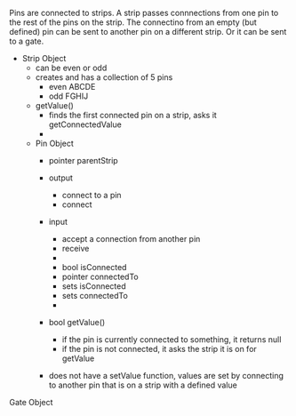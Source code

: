 

Pins are connected to strips. A strip passes connnections from one pin to the rest of the pins on the strip. The connectino from an empty (but defined) pin can be sent to another pin on a different strip. Or it can be sent to a gate.

- Strip Object
	- can be even or odd
	- creates and has a collection of 5 pins
		- even ABCDE
		- odd FGHIJ
	- getValue()
		- finds the first connected pin on a strip, asks it getConnectedValue
		- 
	- Pin Object
		- pointer parentStrip
		- output
			- connect to a pin
			- connect
		- input
			- accept a connection from another pin
			- receive
			- 
			- bool isConnected
			- pointer connectedTo
			- sets isConnected
			- sets connectedTo
			- 
		- bool getValue()
			- if the pin is currently connected to something, it returns null
			- if the pin is not connected, it asks the strip it is on for getValue

		- does not have a setValue function, values are set by connecting to another pin that is on a strip with a defined value

Gate Object